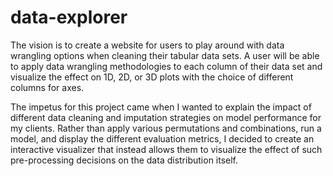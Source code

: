 # data-explorer

The vision is to create a website for users to play around with data wrangling options when cleaning their tabular data sets. A user will be able to apply data wrangling methodologies to each column of their data set and visualize the effect on 1D, 2D, or 3D plots with the choice of different columns for axes.

The impetus for this project came when I wanted to explain the impact of different data cleaning and imputation strategies on model performance for my clients. Rather than apply various permutations and combinations, run a model, and display the different evaluation metrics, I decided to create an interactive visualizer that instead allows them to visualize the effect of such pre-processing decisions on the data distribution itself.
